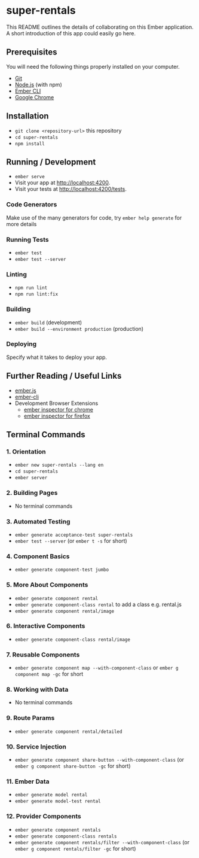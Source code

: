 # super-rentals

This README outlines the details of collaborating on this Ember application.
A short introduction of this app could easily go here.

## Prerequisites

You will need the following things properly installed on your computer.

* [Git](https://git-scm.com/)
* [Node.js](https://nodejs.org/) (with npm)
* [Ember CLI](https://ember-cli.com/)
* [Google Chrome](https://google.com/chrome/)

## Installation

* `git clone <repository-url>` this repository
* `cd super-rentals`
* `npm install`

## Running / Development

* `ember serve`
* Visit your app at [http://localhost:4200](http://localhost:4200).
* Visit your tests at [http://localhost:4200/tests](http://localhost:4200/tests).

### Code Generators

Make use of the many generators for code, try `ember help generate` for more details

### Running Tests

* `ember test`
* `ember test --server`

### Linting

* `npm run lint`
* `npm run lint:fix`

### Building

* `ember build` (development)
* `ember build --environment production` (production)

### Deploying

Specify what it takes to deploy your app.

## Further Reading / Useful Links

* [ember.js](https://emberjs.com/)
* [ember-cli](https://ember-cli.com/)
* Development Browser Extensions
  * [ember inspector for chrome](https://chrome.google.com/webstore/detail/ember-inspector/bmdblncegkenkacieihfhpjfppoconhi)
  * [ember inspector for firefox](https://addons.mozilla.org/en-US/firefox/addon/ember-inspector/)

## Terminal Commands

### 1. Orientation

* `ember new super-rentals --lang en`
* `cd super-rentals`
* `ember server`

### 2. Building Pages

* No terminal commands

### 3. Automated Testing

* `ember generate acceptance-test super-rentals`
* `ember test --server` (or `ember t -s` for short)

### 4. Component Basics

* `ember generate component-test jumbo`

### 5. More About Components

* `ember generate component rental`
* `ember generate component-class rental` to add a class e.g. rental.js
* `ember generate component rental/image`

### 6. Interactive Components

* `ember generate component-class rental/image`

### 7. Reusable Components

* `ember generate component map --with-component-class` or `ember g component map -gc` for short

### 8. Working with Data

* No terminal commands

### 9. Route Params

* `ember generate component rental/detailed`

### 10. Service Injection

* `ember generate component share-button --with-component-class` (or `ember g component share-button -gc` for short)

### 11. Ember Data

* `ember generate model rental`
* `ember generate model-test rental`

### 12. Provider Components

* `ember generate component rentals`
* `ember generate component-class rentals`
* `ember generate component rentals/filter --with-component-class` (or `ember g component rentals/filter -gc` for short)
